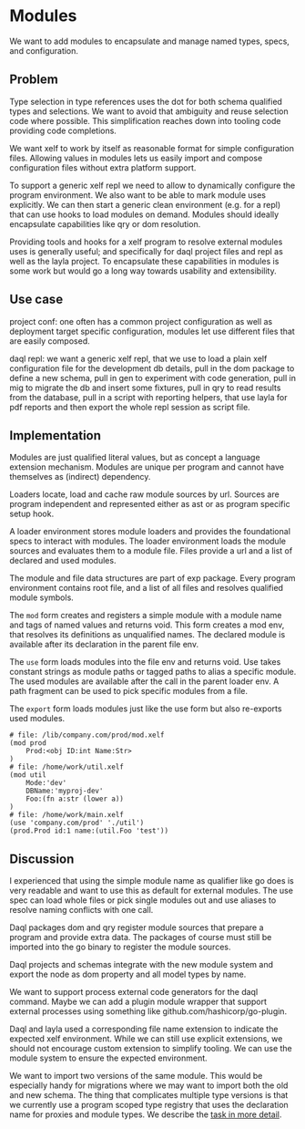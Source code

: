 Modules
=======

We want to add modules to encapsulate and manage named types, specs, and configuration.

Problem
-------

Type selection in type references uses the dot for both schema qualified types and selections. We
want to avoid that ambiguity and reuse selection code where possible. This simplification reaches
down into tooling code providing code completions.

We want xelf to work by itself as reasonable format for simple configuration files. Allowing values
in modules lets us easily import and compose configuration files without extra platform support.

To support a generic xelf repl we need to allow to dynamically configure the program environment. We
also want to be able to mark module uses explicitly. We can then start a generic clean environment
(e.g. for a repl) that can use hooks to load modules on demand. Modules should ideally encapsulate
capabilities like qry or dom resolution.

Providing tools and hooks for a xelf program to resolve external modules uses is generally useful;
and specifically for daql project files and repl as well as the layla project. To encapsulate these
capabilities in modules is some work but would go a long way towards usability and extensibility.

Use case
--------

project conf: one often has a common project configuration as well as deployment target specific
configuration, modules let use different files that are easily composed.

daql repl: we want a generic xelf repl, that we use to load a plain xelf configuration file for the
development db details, pull in the dom package to define a new schema, pull in gen to experiment
with code generation, pull in mig to migrate the db and insert some fixtures, pull in qry to read
results from the database, pull in a script with reporting helpers, that use layla for pdf reports
and then export the whole repl session as script file.


Implementation
--------------

Modules are just qualified literal values, but as concept a language extension mechanism.
Modules are unique per program and cannot have themselves as (indirect) dependency.

Loaders locate, load and cache raw module sources by url. Sources are program independent and
represented either as ast or as program specific setup hook.

A loader environment stores module loaders and provides the foundational specs to interact with
modules. The loader environment loads the module sources and evaluates them to a module file.
Files provide a url and a list of declared and used modules.

The module and file data structures are part of exp package. Every program environment contains root
file, and a list of all files and resolves qualified module symbols.

The `mod` form creates and registers a simple module with a module name and tags of named values and
returns void. This form creates a mod env, that resolves its definitions as unqualified names. The
declared module is available after its declaration in the parent file env.

The `use` form loads modules into the file env and returns void. Use takes constant strings as
module paths or tagged paths to alias a specific module. The used modules are available after the
call in the parent loader env. A path fragment can be used to pick specific modules from a file.

The `export` form loads modules just like the use form but also re-exports used modules.

	# file: /lib/company.com/prod/mod.xelf
	(mod prod
		Prod:<obj ID:int Name:Str>
	)
	# file: /home/work/util.xelf
	(mod util
		Mode:'dev'
		DBName:'myproj-dev'
		Foo:(fn a:str (lower a))
	)
	# file: /home/work/main.xelf
	(use 'company.com/prod' './util')
	(prod.Prod id:1 name:(util.Foo 'test'))

Discussion
----------

I experienced that using the simple module name as qualifier like go does is very readable and want
to use this as default for external modules. The use spec can load whole files or pick single
modules out and use aliases to resolve naming conflicts with one call.

Daql packages dom and qry register module sources that prepare a program and provide extra data.
The packages of course must still be imported into the go binary to register the module sources.

Daql projects and schemas integrate with the new module system and export the node as dom property
and all model types by name.

We want to support process external code generators for the daql command. Maybe we can add a plugin
module wrapper that support external processes using something like github.com/hashicorp/go-plugin.

Daql and layla used a corresponding file name extension to indicate the expected xelf environment.
While we can still use explicit extensions, we should not encourage custom extension to simplify
tooling. We can use the module system to ensure the expected environment.

We want to import two versions of the same module. This would be especially handy for migrations
where we may want to import both the old and new schema. The thing that complicates multiple type
versions is that we currently use a program scoped type registry that uses the declaration name for
proxies and module types. We describe the [task in more detail](./lit_reg_split.md).
